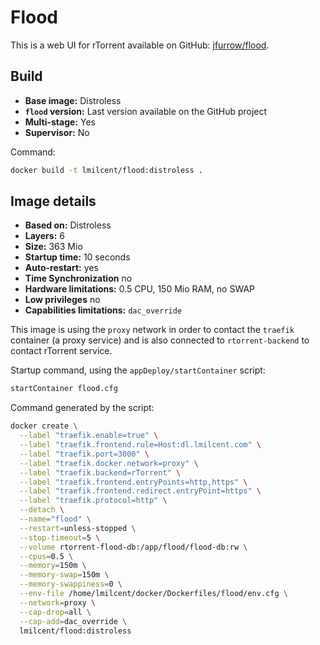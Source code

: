 # Flood

This is a web UI for rTorrent available on GitHub: [jfurrow/flood](https://github.com/jfurrow/flood).


## Build

* **Base image:** Distroless
* **`flood` version:** Last version available on the GitHub project
* **Multi-stage:** Yes
* **Supervisor:** No

Command:

```bash
docker build -t lmilcent/flood:distroless .
```


## Image details

* **Based on:** Distroless
* **Layers:** 6
* **Size:** 363 Mio
* **Startup time:** 10 seconds
* **Auto-restart:** yes
* **Time Synchronization** no
* **Hardware limitations:** 0.5 CPU, 150 Mio RAM, no SWAP
* **Low privileges** no
* **Capabilities limitations:** `dac_override`

This image is using the `proxy` network in order to contact the `traefik` container (a proxy service) and is also connected to `rtorrent-backend` to contact rTorrent service.

Startup command, using the `appDeploy/startContainer` script:

```bash
startContainer flood.cfg
```

Command generated by the script:

```bash
docker create \
  --label "traefik.enable=true" \
  --label "traefik.frontend.rule=Host:dl.lmilcent.com" \
  --label "traefik.port=3000" \
  --label "traefik.docker.network=proxy" \
  --label "traefik.backend=rTorrent" \
  --label "traefik.frontend.entryPoints=http,https" \
  --label "traefik.frontend.redirect.entryPoint=https" \
  --label "traefik.protocol=http" \
  --detach \
  --name="flood" \
  --restart=unless-stopped \
  --stop-timeout=5 \
  --volume rtorrent-flood-db:/app/flood/flood-db:rw \
  --cpus=0.5 \
  --memory=150m \
  --memory-swap=150m \
  --memory-swappiness=0 \
  --env-file /home/lmilcent/docker/Dockerfiles/flood/env.cfg \
  --network=proxy \
  --cap-drop=all \
  --cap-add=dac_override \
  lmilcent/flood:distroless
```
